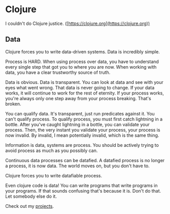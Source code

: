 # Clojure

I couldn't do Clojure justice. ([https://clojure.org](https://clojure.org))

## Data

Clojure forces you to write data-driven systems. Data is incredibly simple.

Process is HARD. When using process over data, you have to understand every single step that got you to where you are now. When working with data, you have a clear trustworthy source of truth.

Data is obvious. Data is transparent. You can look at data and see with your eyes what went wrong. That data is never going to change. If your data works, it will continue to work for the rest of eternity. If your process works, you're always only one step away from your process breaking. That's broken.

You can qualify data. It's transparent, just run predicates against it. You can't qualify process. To qualify process, you must first catch lightning in a bottle. After you've caught lightning in a bottle, you can validate your process. Then, the very instant you validate your process, your process is now invalid. By invalid, I mean potentially invalid, which is the same thing.

Information is data, systems are process. You should be actively trying to avoid process as much as you possibly can.

Continuous data processes can be datafied. A datafied process is no longer a process, it is now data. The world moves on, but you don't have to.

Clojure forces you to write datafiable process.

Even clojure code is data! You can write programs that write programs in your programs. If that sounds confusing that's because it is. Don't do that. Let somebody else do it.

Check out my [projects](projects.md).
